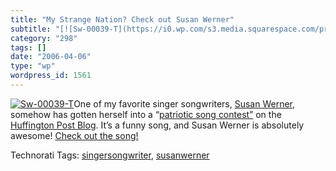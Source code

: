 ```yaml
---
title: "My Strange Nation? Check out Susan Werner"
subtitle: "[![Sw-00039-T](https://i0.wp.com/s3.media.squarespace.com/production/1075723/12829350/weblogs/images..."
category: "298"
tags: []
date: "2006-04-06"
type: "wp"
wordpress_id: 1561
---
```

[![Sw-00039-T](https://i0.wp.com/s3.media.squarespace.com/production/1075723/12829350/weblogs/images/sw-00039-t.jpg?resize=100%2C94)](http://www.susanwerner.com/index2.html)One of my favorite singer songwriters, [Susan Werner](http://www.susanwerner.com/index2.html), somehow has gotten herself into a “[patriotic song contest”](http://strangenation.cf.huffingtonpost.com/) on the [Huffington Post Blog](http://www.huffingtonpost.com/). It’s a funny song, and Susan Werner is absolutely awesome! [Check out the song!](http://strangenation.cf.huffingtonpost.com/)

Technorati Tags: [singersongwriter](http://www.technorati.com/tag/singersongwriter), [susanwerner](http://www.technorati.com/tag/susanwerner)